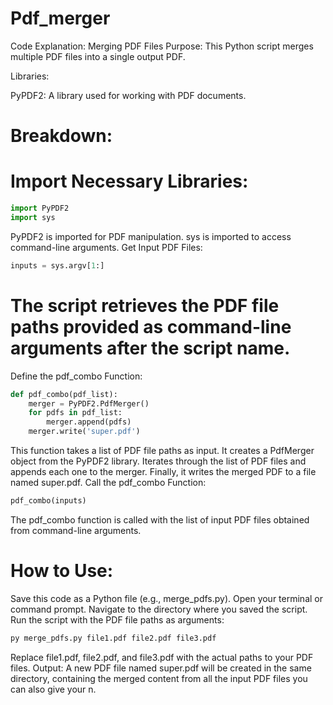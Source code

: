 # Pdf_merger
Code Explanation: Merging PDF Files
Purpose:
This Python script merges multiple PDF files into a single output PDF.

Libraries:

PyPDF2: A library used for working with PDF documents.
# Breakdown:

# Import Necessary Libraries:
~~~ python
import PyPDF2
import sys
~~~

PyPDF2 is imported for PDF manipulation.
sys is imported to access command-line arguments.
Get Input PDF Files:

~~~python
inputs = sys.argv[1:]
~~~

# The script retrieves the PDF file paths provided as command-line arguments after the script name.
Define the pdf_combo Function:

~~~python
def pdf_combo(pdf_list):
    merger = PyPDF2.PdfMerger()
    for pdfs in pdf_list:
        merger.append(pdfs)
    merger.write('super.pdf')
~~~

This function takes a list of PDF file paths as input.
It creates a PdfMerger object from the PyPDF2 library.
Iterates through the list of PDF files and appends each one to the merger.
Finally, it writes the merged PDF to a file named super.pdf.
Call the pdf_combo Function:

~~~python
pdf_combo(inputs)
~~~

The pdf_combo function is called with the list of input PDF files obtained from command-line arguments.
# How to Use:

Save this code as a Python file (e.g., merge_pdfs.py).
Open your terminal or command prompt.
Navigate to the directory where you saved the script.
Run the script with the PDF file paths as arguments:
~~~bash
py merge_pdfs.py file1.pdf file2.pdf file3.pdf
~~~

Replace file1.pdf, file2.pdf, and file3.pdf with the actual paths to your PDF files.
Output:
A new PDF file named super.pdf will be created in the same directory, containing the merged content from all the input PDF files you can also give your n.
